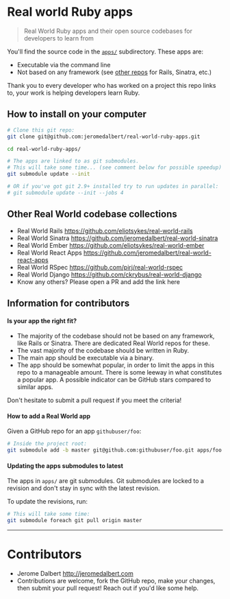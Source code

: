 # Real world Ruby apps

> Real World Ruby apps and their open source codebases for developers to learn from

You'll find the source code in the [`apps/`](apps/) subdirectory. These apps
are:

- Executable via the command line
- Not based on any framework (see [other
  repos](#other-real-world-codebase-collections) for Rails, Sinatra, etc.)

Thank you to every developer who has worked on a project this repo links to,
your work is helping developers learn Ruby.

## How to install on your computer

```bash
# Clone this git repo:
git clone git@github.com:jeromedalbert/real-world-ruby-apps.git

cd real-world-ruby-apps/

# The apps are linked to as git submodules.
# This will take some time... (see comment below for possible speedup)
git submodule update --init

# OR if you've got git 2.9+ installed try to run updates in parallel:
# git submodule update --init --jobs 4
```

## Other Real World codebase collections

- Real World Rails https://github.com/eliotsykes/real-world-rails
- Real World Sinatra https://github.com/jeromedalbert/real-world-sinatra
- Real World Ember https://github.com/eliotsykes/real-world-ember
- Real World React Apps https://github.com/jeromedalbert/real-world-react-apps
- Real World RSpec https://github.com/pirj/real-world-rspec
- Real World Django https://github.com/ckrybus/real-world-django
- Know any others? Please open a PR and add the link here

## Information for contributors

#### Is your app the right fit?

- The majority of the codebase should not be based on any framework, like Rails
  or Sinatra. There are dedicated Real World repos for these.
- The vast majority of the codebase should be written in Ruby.
- The main app should be executable via a binary.
- The app should be somewhat popular, in order to limit the apps in this repo
  to a manageable amount. There is some leeway in what constitutes a popular
  app. A possible indicator can be GitHub stars compared to similar apps.

Don't hesitate to submit a pull request if you meet the criteria!

#### How to add a Real World app

Given a GitHub repo for an app `githubuser/foo`:

```bash
# Inside the project root:
git submodule add -b master git@github.com:githubuser/foo.git apps/foo
```

#### Updating the apps submodules to latest

The apps in `apps/` are git submodules. Git submodules are locked to a revision
and don't stay in sync with the latest revision.

To update the revisions, run:

```bash
# This will take some time:
git submodule foreach git pull origin master
```

---

# Contributors

- Jerome Dalbert http://jeromedalbert.com
- Contributions are welcome, fork the GitHub repo, make your changes, then
  submit your pull request! Reach out if you'd like some help.
